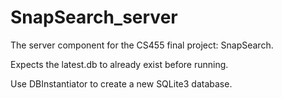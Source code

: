 # SnapSearch_server

The server component for the CS455 final project: SnapSearch. 

Expects the latest.db to already exist before running. 

Use DBInstantiator to create a new SQLite3 database.

